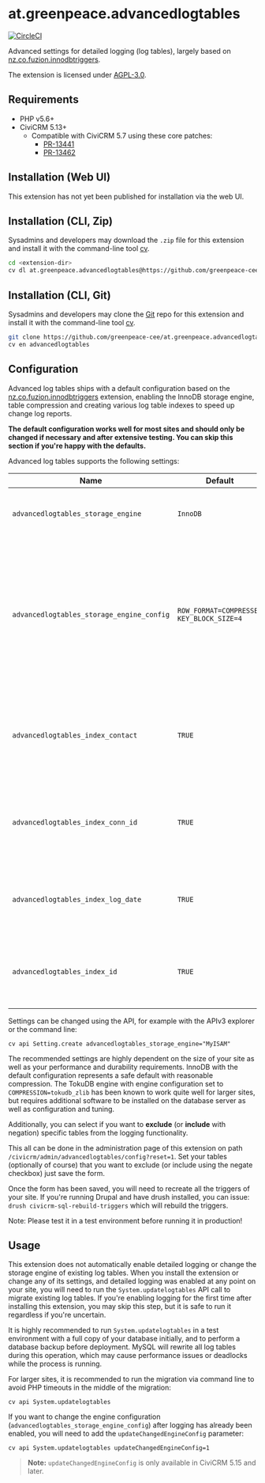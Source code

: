 # at.greenpeace.advancedlogtables

[![CircleCI](https://circleci.com/gh/greenpeace-cee/at.greenpeace.advancedlogtables.svg?style=svg)](https://circleci.com/gh/greenpeace-cee/at.greenpeace.advancedlogtables)

Advanced settings for detailed logging (log tables), largely based on [nz.co.fuzion.innodbtriggers](https://github.com/eileenmcnaughton/nz.co.fuzion.innodbtriggers).

The extension is licensed under [AGPL-3.0](LICENSE.txt).

## Requirements

* PHP v5.6+
* CiviCRM 5.13+
  * Compatible with CiviCRM 5.7 using these core patches:
    * [PR-13441](https://patch-diff.githubusercontent.com/raw/civicrm/civicrm-core/pull/13441.patch)
    * [PR-13462](https://patch-diff.githubusercontent.com/raw/civicrm/civicrm-core/pull/13462.patch)

## Installation (Web UI)

This extension has not yet been published for installation via the web UI.

## Installation (CLI, Zip)

Sysadmins and developers may download the `.zip` file for this extension and
install it with the command-line tool [cv](https://github.com/civicrm/cv).

```bash
cd <extension-dir>
cv dl at.greenpeace.advancedlogtables@https://github.com/greenpeace-cee/at.greenpeace.advancedlogtables/archive/master.zip
```

## Installation (CLI, Git)

Sysadmins and developers may clone the [Git](https://en.wikipedia.org/wiki/Git) repo for this extension and
install it with the command-line tool [cv](https://github.com/civicrm/cv).

```bash
git clone https://github.com/greenpeace-cee/at.greenpeace.advancedlogtables.git
cv en advancedlogtables
```

## Configuration

Advanced log tables ships with a default configuration based on the [nz.co.fuzion.innodbtriggers](https://github.com/eileenmcnaughton/nz.co.fuzion.innodbtriggers)
extension, enabling the InnoDB storage engine, table compression and creating
various log table indexes to speed up change log reports.

**The default configuration works well for most sites and should only be
changed if necessary and after extensive testing. You can skip this section
if you're happy with the defaults.**

Advanced log tables supports the following settings:

| **Name**                                | **Default**                            | **Description**                                                                                                                                                                                                                                        |
|-----------------------------------------|----------------------------------------|--------------------------------------------------------------------------------------------------------------------------------------------------------------------------------------------------------------------------------------------------------|
| `advancedlogtables_storage_engine`        | `InnoDB`                                 | MySQL storage engine for log tables. `InnoDB` is a good choice for most sites.                                                                                                                                                                           |
| `advancedlogtables_storage_engine_config` | `ROW_FORMAT=COMPRESSED KEY_BLOCK_SIZE=4` | MySQL storage engine configuration for log tables. Defaults to enabling table compression, which trades smaller disk usage for a small increase in CPU usage that is acceptable for most sites. Use `ROW_FORMAT=DYNAMIC` to disable table compression. |
| `advancedlogtables_index_contact`         | `TRUE`                                   | Whether to create indexes on all columns referencing `civicrm_contact.id`. Significantly improves the performance of change log reports.                                                                                                               |
| `advancedlogtables_index_conn_id`         | `TRUE`                                   | Whether to create indexes on connection ID columns. Significantly improves the performance of change log reports.                                                                                                                                      |
| `advancedlogtables_index_log_date`        | `TRUE`                                   | Whether to create indexes on log date columns. Significantly improves the performance of change log reports.                                                                                                                                           |
| `advancedlogtables_index_id`              | `TRUE`                                   | Whether to create indexes on ID columns. Significantly improves the performance of change log reports.                                                                                                                                                 |

Settings can be changed using the API, for example with the APIv3 explorer or
the command line:

    cv api Setting.create advancedlogtables_storage_engine="MyISAM"

The recommended settings are highly dependent on the size of your site as well
as your performance and durability requirements. InnoDB with the default
configuration represents a safe default with reasonable compression. The TokuDB
engine with engine configuration set to `COMPRESSION=tokudb_zlib` has been
known to work quite well for larger sites, but requires additional software to
be installed on the database server as well as configuration and tuning.

Additionally, you can select if you want to **exclude** (or **include** with negation) specific
tables from the logging functionality.

This all can be done in the administration page of this extension on path `/civicrm/admin/advancedlogtables/config?reset=1`.
Set your tables (optionally of course) that you want to exclude (or include using the negate checkbox) just save the form.

Once the form has been saved, you will need to recreate all the triggers of your site. If you're running Drupal and have drush installed, you can issue: `drush civicrm-sql-rebuild-triggers` which will rebuild the triggers.

Note: Please test it in a test environment before running it in production!

## Usage

This extension does not automatically enable detailed logging or change the
storage engine of existing log tables. When you install the extension or change
any of its settings, and detailed logging was enabled at any point on your site,
you will need to run the `System.updatelogtables` API call to migrate existing
log tables. If you're enabling logging for the first time after installing this
extension, you may skip this step, but it is safe to run it regardless if you're
uncertain.

It is highly recommended to run `System.updatelogtables` in a test environment
with a full copy of your database initially, and to perform a database backup
before deployment. MySQL will rewrite all log tables during this operation,
which may cause performance issues or deadlocks while the process is running.

For larger sites, it is recommended to run the migration via command line to
avoid PHP timeouts in the middle of the migration:

    cv api System.updatelogtables

If you want to change the engine configuration (`advancedlogtables_storage_engine_config`)
after logging has already been enabled, you will need to add the
`updateChangedEngineConfig` parameter:

    cv api System.updatelogtables updateChangedEngineConfig=1

> **Note:** `updateChangedEngineConfig` is only available in CiviCRM 5.15 and later.
